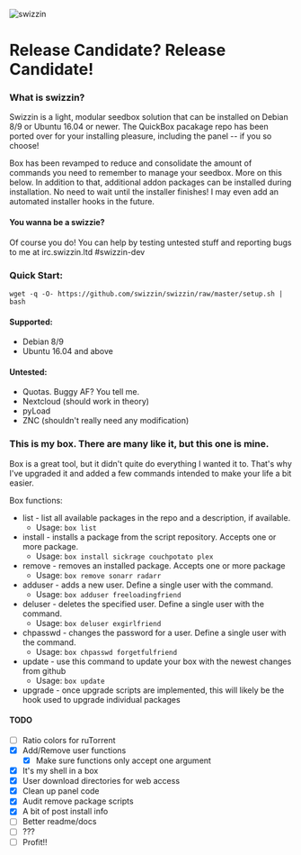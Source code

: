 ![swizzin](http://i.imgur.com/JZlDKP1.png)


# Release Candidate? Release Candidate!



### What is swizzin?
Swizzin is a light, modular seedbox solution that can be installed on Debian 8/9 or Ubuntu 16.04 or newer. The QuickBox pacakage repo has been ported over for your installing pleasure, including the panel -- if you so choose!

Box has been revamped to reduce and consolidate the amount of commands you need to remember to manage your seedbox. More on this below. In addition to that, additional addon packages can be installed during installation. No need to wait until the installer finishes! I may even add an automated installer hooks in the future.

#### You wanna be a swizzie?

Of course you do! You can help by testing untested stuff and reporting bugs to me at irc.swizzin.ltd #swizzin-dev

### Quick Start:

```
wget -q -O- https://github.com/swizzin/swizzin/raw/master/setup.sh | bash
```


#### Supported:
* Debian 8/9
* Ubuntu 16.04 and above

#### Untested:
* Quotas. Buggy AF? You tell me.
* Nextcloud (should work in theory)
* pyLoad
* ZNC (shouldn't really need any modification)

### This is my box. There are many like it, but this one is mine.
Box is a great tool, but it didn't quite do everything I wanted it to. That's why I've upgraded it and added a few commands intended to make your life a bit easier.

Box functions:

* list - list all available packages in the repo and a description, if available.
  * Usage: `box list`
* install - installs a package from the script repository. Accepts one or more package.
  * Usage: `box install sickrage couchpotato plex`
* remove - removes an installed package. Accepts one or more package
  * Usage: `box remove sonarr radarr`
* adduser - adds a new user. Define a single user with the command.
  * Usage: `box adduser freeloadingfriend`
* deluser - deletes the specified user. Define a single user with the command.
  * Usage: `box deluser exgirlfriend`
* chpasswd - changes the password for a user. Define a single user with the command.
  * Usage: `box chpasswd forgetfulfriend`
* update - use this command to update your box with the newest changes from github
  * Usage: `box update`
* upgrade - once upgrade scripts are implemented, this will likely be the hook used to upgrade individual packages

#### TODO
- [ ] Ratio colors for ruTorrent
- [x] Add/Remove user functions
  - [x] Make sure functions only accept one argument
- [x] It's my shell in a box
- [x] User download directories for web access
- [x] Clean up panel code
- [x] Audit remove package scripts
- [x] A bit of post install info
- [ ] Better readme/docs
- [ ] ???
- [ ] Profit!!
